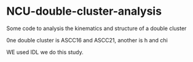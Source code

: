 # NCU-double-cluster-analysis
Some code to analysis the kinematics and structure of a double cluster

0ne double cluster is ASCC16 and ASCC21, another is h and chi

WE used IDL we do this study.
